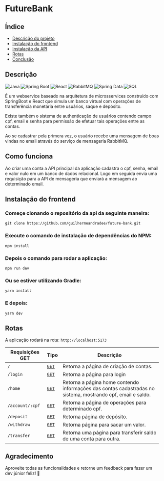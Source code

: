 # FutureBank

## Índice

- [Descrição do projeto](#descrição)
- [Instalação do frontend](#instalação-do-frontend)
- [Instalação da API](https://github.com/guilhermeandradee/future-bank-api)
- [Rotas](#rotas)
- [Conclusão](#agradecimento)

## Descrição

![Java](https://img.shields.io/badge/Java-ED8B00?style=for-the-badge&logo=java&logoColor=white)
![Spring Boot](https://img.shields.io/badge/Spring%20Boot-6DB33F?style=for-the-badge&logo=spring-boot&logoColor=white)
![React](https://img.shields.io/badge/React-20232A?style=for-the-badge&logo=react&logoColor=61DAFB)
![RabbitMQ](https://img.shields.io/badge/RabbitMQ-FF6600?style=for-the-badge&logo=rabbitmq&logoColor=white)
![Spring Data](https://img.shields.io/badge/Spring%20Data-6DB33F?style=for-the-badge&logo=spring&logoColor=white)
![SQL](https://img.shields.io/badge/SQL-4479A1?style=for-the-b)




É um webservice baseado na arquitetura de microsservices construído com SpringBoot e React que simula um banco virtual com operações de transferência monetária entre usuários, saque e depósito. 

Existe também o sistema de authenticação de usuários contendo campo cpf, email e senha para permissão de efetuar tais operações entre as contas.

Ao se cadastrar pela primera vez, o usuário recebe uma mensagem de boas vindas no email através do serviço de mensageria RabbitMQ.

## Como funciona

Ao criar uma conta a API principal da aplicação cadastra o cpf, senha, email e valor nulo em um banco de dados relacional. Logo em seguida envia uma requisição para a API de mensageria que enviará a mensagem ao determinado email.

## Instalação do frontend

### Começe clonando o repositório da api da seguinte maneira:

```
git clone https://github.com/guilhermeandradee/future-bank.git
```


### Execute o comando de instalação de dependências do NPM:


```
npm install
```

### Depois o comando para rodar a aplicação:

```
npm run dev
```

### Ou se estiver utilizando Gradle:

```
yarn install
```
### E depois:
```
yarn dev
```


## Rotas

A aplicação rodará na rota: `http://localhost:5173`

|Requisições GET    |Tipo |Descrição                                              |
|-------------------|-----|-------------------------------------------------------|
|`/` |[`GET`](#get-get-all)     |Retorna a página de criação de contas.|
|`/login`| [`GET`](#get-get-all) |Retorna a página para login||
|`/home`   |  [`GET`](#get-get-all)    |Retorna a página home contendo informações das contas cadastradas no sistema, mostrando cpf, email e saldo.                         |
|`/account/:cpf` |[`GET`](#get-get-all)     |Retorna a página de operações para determinado cpf.                      |
|`/deposit`   |  [`GET`](#get-get-all)   |Retorna página de depósito.|
|`/withdraw`   |  [`GET`](#get-get-all)   |Retorna página para sacar um valor.                         |
|`/transfer`   |  [`GET`](#get-get-all)   |Retorna uma página para transferir saldo de uma conta para outra.                         |




## Agradecimento

 Aproveite todas as funcionalidades e retorne um feedback para fazer um dev júnior feliz! 🌟